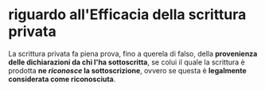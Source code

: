 # riguardo all'Efficacia della scrittura privata
La scrittura privata fa piena prova, fino a querela di falso, della **provenienza delle dichiarazioni da chi l'ha sottoscritta**, se colui il quale la scrittura è prodotta **ne _riconosce_ la sottoscrizione**, ovvero se questa è **legalmente considerata come riconosciuta**.